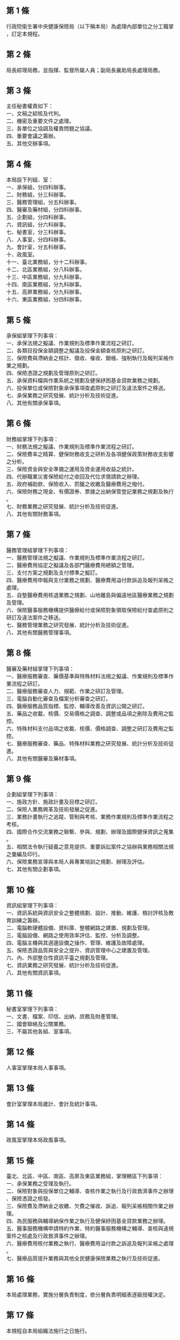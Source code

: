 第 1 條
-------
行政院衛生署中央健康保險局（以下稱本局）為處理內部單位之分工職掌  
，訂定本規程。

第 2 條
-------
局長綜理局務，並指揮、監督所屬人員；副局長襄助局長處理局務。

第 3 條
-------
主任秘書權責如下：  
一、文稿之綜核及代判。  
二、機密及重要文件之處理。  
三、各單位之協調及權責問題之協議。  
四、重要會議之籌辦。  
五、其他交辦事項。

第 4 條
-------
本局設下列組、室：  
一、承保組，分四科辦事。  
二、財務組，分三科辦事。  
三、醫務管理組，分五科辦事。  
四、醫審及藥材組，分四科辦事。  
五、企劃組，分四科辦事。  
六、資訊組，分六科辦事。  
七、秘書室，分三科辦事。  
八、人事室，分四科辦事。  
九、會計室，分五科辦事。  
十、政風室。  
十一、臺北業務組，分十二科辦事。  
十二、北區業務組，分八科辦事。  
十三、中區業務組，分九科辦事。  
十四、南區業務組，分九科辦事。  
十五、高屏業務組，分九科辦事。  
十六、東區業務組，分四科辦事。

第 5 條
-------
承保組掌理下列事項：  
一、承保法規之擬議、作業規則及標準作業流程之研訂。  
二、各類目投保金額調整之擬議及投保金額查核原則之研訂。  
三、保險費與滯納金之核計、徵收、催收、銷帳、強制執行及報列呆帳作  
    業之規劃。  
四、保險憑證之規劃及管理原則之研訂。  
五、承保資料檔與作業系統之規劃及健保紓困基金貸款業務之規劃。  
六、投保單位或保險對象承保事項查處原則之研訂及違法案件之移送。  
七、承保業務之研究發展、統計分析及技術促進。  
八、其他有關承保事項。

第 6 條
-------
財務組掌理下列事項：  
一、財務法規之擬議、作業規則及標準作業流程之研訂。  
二、保險費率之精算、健保財務收支之研析及各項健保政策財務收支影響  
    之分析。  
三、保險資金與安全準備之運用及資金運用收益之統計。  
四、代辦職業災害保險給付之收回及代位求償請款之辦理。  
五、政府補助款、保險收入、罰鍰之收繳及醫療費用之撥付。  
六、保險財務之現金、有價證券、票據之出納保管登記業務之規劃及執行  
    。  
七、財務業務之研究發展、統計分析及技術促進。  
八、其他有關財務事項。

第 7 條
-------
醫務管理組掌理下列事項：  
一、醫務管理法規之擬議、作業規則及標準作業流程之研訂。  
二、醫療費用協定之擬議及各部門醫療費用總額之管理。  
三、支付方案之規劃及支付標準之擬訂。  
四、醫療費用申報與支付業務之規劃、醫療費用溢付款訴追及報列呆帳之  
    處理。  
五、自墊醫療費用核退業務之規劃、山地離島與偏遠地區醫療業務之規劃  
    及管理。  
六、保險醫事服務機構提供醫療給付或保險對象領取保險給付查處原則之  
    研訂及違法案件之移送。  
七、醫務管理業務之研究發展、統計分析及技術促進。  
八、其他有關醫務管理事項。

第 8 條
-------
醫審及藥材組掌理下列事項：  
一、醫療服務審查、藥價基準與特殊材料法規之擬議、作業規則及標準作  
    業流程之研訂。  
二、醫療服務審查人力、規範、作業之研訂及管理。  
三、電腦自動化審查及檔案分析審查之研訂。  
四、醫療服務品質指標、監控、輔導改善及資訊公開之研訂。  
五、藥品之收載、核價、交易價格之調查、調整或品項之刪除及費用之監  
    控。  
六、特殊材料支付品項之收載、核價、價格調查、調整之研訂及費用之監  
    控。  
七、醫療服務審查、藥品、特殊材料業務之研究發展、統計分析及技術促  
    進。  
八、其他有關醫審及藥材事項。

第 9 條
-------
企劃組掌理下列事項：  
一、施政方針、施政計畫及目標之研訂。  
二、保險人業務興革及技術發展之促進。  
三、業務計畫執行之追蹤、管制與考核、業務作業規則及標準作業流程之  
    考核。  
四、國際合作交流業務之聯繫、參與、規劃、辦理及國際健保資訊之蒐集  
    。  
五、相關法令執行疑義之意見提供、重要訴訟案件之協辦與業務相關法規  
    之彙編及印行。  
六、保險業務宣導與本局人員專業培訓之規劃、辦理及評估。  
七、其他有關企劃事項。

第 10 條
--------
資訊組掌理下列事項：  
一、資訊系統與資訊安全之整體規劃、設計、推動、維護、檢討評核及教  
    育訓練之籌辦。  
二、電腦軟硬體設備、資料庫、整體網路之建置、規劃及管理。  
三、電腦設備、網路之使用效率評估、監控、分析及調整。  
四、電腦主機與其週邊設備之操作、管理、維護及故障處理。  
五、保險憑證品質與安全之提升、資訊管理中心之建置及管理。  
六、內、外部整合性資訊平臺之規劃及管理。  
七、資訊業務之研究發展、統計分析及技術促進。  
八、其他有關資訊事項。

第 11 條
--------
秘書室掌理下列事項：  
一、文書、檔案、印信、出納、庶務及財產管理。  
二、國會聯絡及公關業務。  
三、不屬其他各組、室事項。

第 12 條
--------
人事室掌理本局人事事項。

第 13 條
--------
會計室掌理本局歲計、會計及統計事項。

第 14 條
--------
政風室掌理本局政風事項。

第 15 條
--------
臺北、北區、中區、南區、高屏及東區業務組，掌理轄區下列事項：  
一、承保業務之受理及執行。  
二、保險對象與投保單位之輔導、查核作業之執行及行政救濟事件之辦理  
    、保險憑證之核發。  
三、保險費及滯納金之收繳、欠費之催收、訴追、報列呆帳相關作業之辦  
    理。  
四、為民服務與輔導納保作業之執行及健保紓困基金貸款業務之辦理。  
五、醫事服務機構申請特約作業、特約醫事服務機構之輔導、查核與違規  
    案件之核處及行政救濟事件之辦理。  
六、醫療費用核付業務之執行、醫療費用溢付款之訴追及報列呆帳之處理  
    。  
七、醫療品質提升業務與其他全民健康保險業務之執行及技術促進。

第 16 條
--------
本局處理業務，實施分層負責制度，依分層負責明細表逐級授權決定。

第 17 條
--------
本規程自本局組織法施行之日施行。

